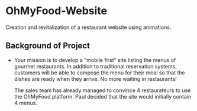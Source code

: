 # OhMyFood-Website
Creation and revitalization of a restaurant website using animations.

## Background of Project

- Your mission is to develop a "mobile first" site listing the menus of gourmet restaurants. In addition to traditional reservation systems, customers will be able to compose the menu for their meal so that the dishes are ready when they arrive. No more waiting in restaurants!

    The sales team has already managed to convince 4 restaurateurs to use the OhMyFood platform. Paul decided that the site would initially contain 4 menus.
